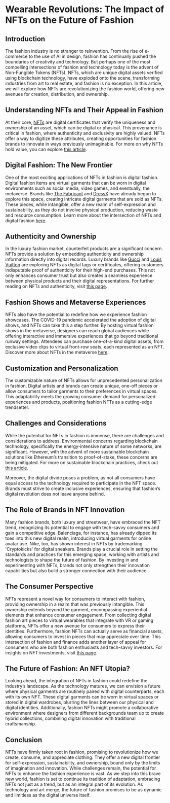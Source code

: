 # Wearable Revolutions: The Impact of NFTs on the Future of Fashion

## Introduction

The fashion industry is no stranger to reinvention. From the rise of e-commerce to the use of AI in design, fashion has continually pushed the boundaries of creativity and technology. But perhaps one of the most compelling intersections of fashion and technology today is the advent of Non-Fungible Tokens (NFTs). NFTs, which are unique digital assets verified using blockchain technology, have exploded onto the scene, transforming industries from art to real estate, and fashion is no exception. In this article, we will explore how NFTs are revolutionizing the fashion world, offering new avenues for creation, distribution, and ownership.

## Understanding NFTs and Their Appeal in Fashion

At their core, [NFTs](https://ethereum.org/en/nft/) are digital certificates that verify the uniqueness and ownership of an asset, which can be digital or physical. This provenance is critical in fashion, where authenticity and exclusivity are highly valued. NFTs offer a way to digitize these attributes, creating opportunities for fashion brands to innovate in ways previously unimaginable. For more on why NFTs hold value, you can explore [this article](https://www.license-token.com/wiki/why-are-nf-ts-valuable).

## Digital Fashion: The New Frontier

One of the most exciting applications of NFTs in fashion is digital fashion. Digital fashion items are virtual garments that can be worn in digital environments such as social media, video games, and eventually, the metaverse. Brands like [The Fabricant](https://www.thefabricant.com/) and [DressX](https://dressx.com/) have already begun to explore this space, creating intricate digital garments that are sold as NFTs. These pieces, while intangible, offer a new realm of self-expression and sustainability, as they do not involve physical production, reducing waste and resource consumption. Learn more about the intersection of NFTs and digital fashion [here](https://www.license-token.com/wiki/nft-and-digital-fashion).

## Authenticity and Ownership

In the luxury fashion market, counterfeit products are a significant concern. NFTs provide a solution by embedding authenticity and ownership information directly into digital records. Luxury brands like [Gucci](https://www.gucci.com/) and [Louis Vuitton](https://eu.louisvuitton.com/) are exploring NFTs as digital tags or certificates, offering customers indisputable proof of authenticity for their high-end purchases. This not only enhances consumer trust but also creates a seamless experience between physical products and their digital representations. For further reading on NFTs and authenticity, visit [this page](https://www.license-token.com/wiki/nft-authentication).

## Fashion Shows and Metaverse Experiences

NFTs also have the potential to redefine how we experience fashion showcases. The COVID-19 pandemic accelerated the adoption of digital shows, and NFTs can take this a step further. By hosting virtual fashion shows in the metaverse, designers can reach global audiences while offering interactive and immersive experiences that go beyond traditional runway settings. Attendees can purchase one-of-a-kind digital assets, from exclusive video clips to virtual front-row seats, each represented as an NFT. Discover more about NFTs in the metaverse [here](https://www.license-token.com/wiki/metaverse-nf-ts).

## Customization and Personalization

The customizable nature of NFTs allows for unprecedented personalization in fashion. Digital artists and brands can create unique, one-off pieces or allow consumers to tailor garments to their preferences in virtual spaces. This adaptability meets the growing consumer demand for personalized experiences and products, positioning fashion NFTs as a cutting-edge trendsetter.

## Challenges and Considerations

While the potential for NFTs in fashion is immense, there are challenges and considerations to address. Environmental concerns regarding blockchain technology, specifically the energy-intensive nature of some networks, are significant. However, with the advent of more sustainable blockchain solutions like Ethereum’s transition to proof-of-stake, these concerns are being mitigated. For more on sustainable blockchain practices, check out [this article](https://www.license-token.com/wiki/sustainable-blockchain-practices).

Moreover, the digital divide poses a problem, as not all consumers have equal access to the technology required to participate in the NFT space. Brands must strive to create inclusive experiences, ensuring that fashion’s digital revolution does not leave anyone behind.

## The Role of Brands in NFT Innovation

Many fashion brands, both luxury and streetwear, have embraced the NFT trend, recognizing its potential to engage with tech-savvy consumers and gain a competitive edge. Balenciaga, for instance, has already dipped its toes into this new digital realm, introducing virtual garments for online avatar use. Nike, too, has shown interest in NFTs by trademarking 'Cryptokicks' for digital sneakers. Brands play a crucial role in setting the standards and practices for this emerging space, working with artists and technologists to shape the future of fashion. By investing in and experimenting with NFTs, brands not only strengthen their innovation capabilities but also build a stronger connection with their audience.

## The Consumer Perspective

NFTs represent a novel way for consumers to interact with fashion, providing ownership in a realm that was previously intangible. This ownership extends beyond the garment, encompassing experiential elements that enhance consumer engagement. From collecting digital fashion art pieces to virtual wearables that integrate with VR or gaming platforms, NFTs offer a new avenue for consumers to express their identities. Furthermore, fashion NFTs can actually serve as financial assets, allowing consumers to invest in pieces that may appreciate over time. This intersection of fashion and finance adds another layer of appeal for consumers who are both fashion enthusiasts and tech-savvy investors. For insights on NFT investments, visit [this page](https://www.license-token.com/wiki/are-nf-ts-a-good-investment).

## The Future of Fashion: An NFT Utopia?

Looking ahead, the integration of NFTs in fashion could redefine the industry’s landscape. As the technology matures, we can envision a future where physical garments are routinely paired with digital counterparts, each with its own NFT. These digital garments can be worn in virtual spaces or stored in digital wardrobes, blurring the lines between our physical and digital identities. Additionally, fashion NFTs might promote a collaborative environment where designers from different backgrounds team up to create hybrid collections, combining digital innovation with traditional craftsmanship.

## Conclusion

NFTs have firmly taken root in fashion, promising to revolutionize how we create, consume, and appreciate clothing. They offer a new digital frontier for self-expression, sustainability, and ownership, bound only by the limits of imagination and innovation. While challenges remain, the potential for NFTs to enhance the fashion experience is vast. As we step into this brave new world, fashion is set to continue its tradition of adaptation, embracing NFTs not just as a trend, but as an integral part of its evolution. As technology and art merge, the future of fashion promises to be as dynamic and limitless as the digital universe itself.